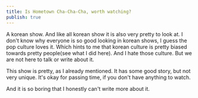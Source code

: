 ```yaml
---
title: Is Hometown Cha-Cha-Cha, worth watching?
publish: true
---
```

A korean show. And like all korean show it is also very pretty to look at. I don't know why everyone is so good looking in korean shows, I guess the pop culture loves it. Which hints to me that korean culture is pretty biased towards pretty people(see what I did here). And I hate those culture. But we are not here to talk or write about it.

This show is pretty, as I already mentioned. It has some good story, but not very unique. It's okay for passing time, if you don't have anything to watch.

And it is so boring that I honestly can't write more about it.
